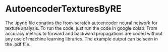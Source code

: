 # AutoencoderTexturesByRE

The .ipynb file conatins the from-scratch autoencoder neural network for texture analysis. To run the code, just run the code in google colab.
From accuracy metrics to forward and backward propagations are coded without any use of machine learning libraries.
The example output can be seen in the .pdf file.
